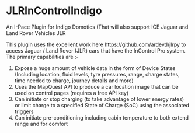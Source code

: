 # JLRInControlIndigo
An I-Pace Plugin for Indigo Domotics (That will also support ICE Jaguar and Land Rover Vehicles JLR

This plugin uses the excellent work here https://github.com/ardevd/jlrpy to access Jaguar / Land Rover (JLR) cars that have the InControl Pro system.  The primary capabilities are :-

1) Expose a huge amount of vehicle data in the form of Device States (Including location, fluid levels, tyre pressures, range, charge states, time needed to charge,  journey details and more)
2) Uses the MapQuest API to produce a car location image that can be used on control pages (requires a free API key)
3) Can initiate or stop charging (to take advantage of lower energy rates) or limit charge to a specified State of Charge (SoC) using the associated triggers
4) Can initiate pre-conditioning including cabin temperature to both extend range and for comfort
